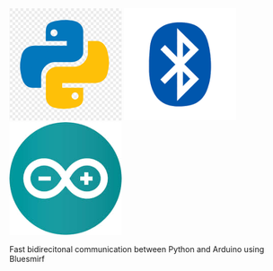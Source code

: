 <img src=media/python.png width=200>
<img src=media/bluetooth2.png width=200>
<img src=media/arduino.png width=200>

Fast bidirecitonal communication between Python and Arduino using Bluesmirf
